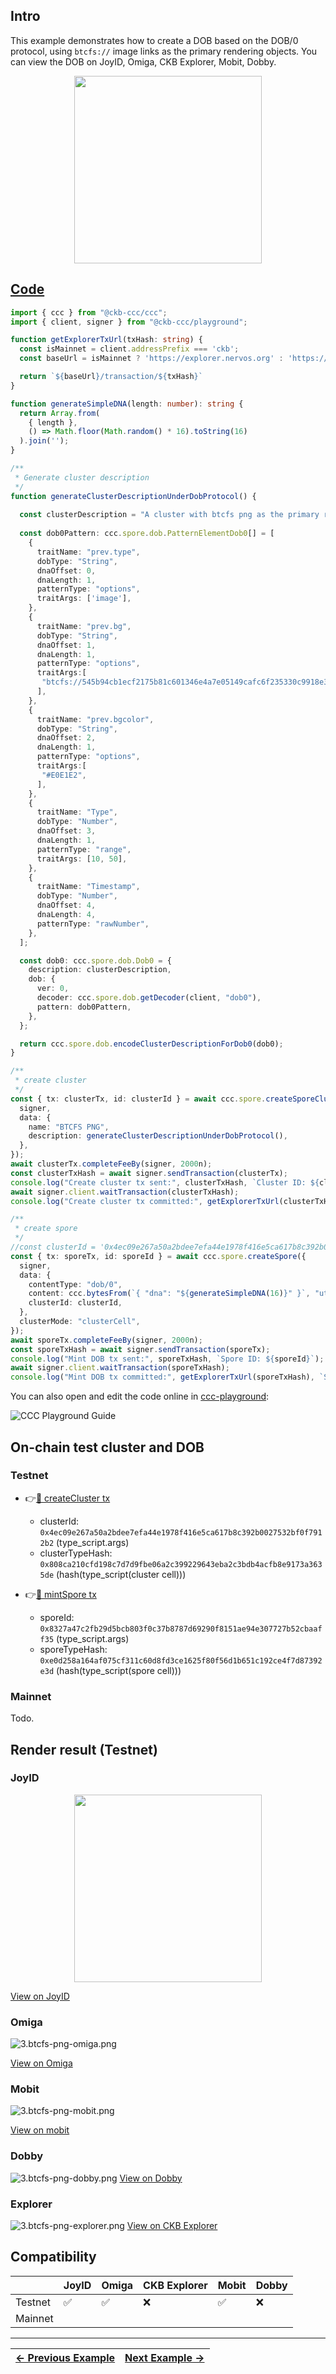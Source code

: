 ## Intro

This example demonstrates how to create a DOB based on the DOB/0 protocol, using `btcfs://` image links as the primary rendering objects. You can view the DOB on JoyID, Omiga, CKB Explorer, Mobit, Dobby. 

<div align="center">
  <img src="../assets/images/dob0/3.btcfs-png-joyid.svg" height="300">
</div>

## [Code](./3.btcfs-i0-png.ts)

```typescript
import { ccc } from "@ckb-ccc/ccc";
import { client, signer } from "@ckb-ccc/playground";

function getExplorerTxUrl(txHash: string) {
  const isMainnet = client.addressPrefix === 'ckb';
  const baseUrl = isMainnet ? 'https://explorer.nervos.org' : 'https://testnet.explorer.nervos.org';

  return `${baseUrl}/transaction/${txHash}`
}

function generateSimpleDNA(length: number): string {
  return Array.from(
    { length }, 
    () => Math.floor(Math.random() * 16).toString(16)
  ).join('');
}

/**
 * Generate cluster description
 */
function generateClusterDescriptionUnderDobProtocol() {
 
  const clusterDescription = "A cluster with btcfs png as the primary rendering objects.";
  
  const dob0Pattern: ccc.spore.dob.PatternElementDob0[] = [
    {
      traitName: "prev.type",
      dobType: "String",
      dnaOffset: 0,
      dnaLength: 1,
      patternType: "options",
      traitArgs: ['image'],
    },
    {
      traitName: "prev.bg",
      dobType: "String",
      dnaOffset: 1,
      dnaLength: 1,
      patternType: "options",
      traitArgs:[
       "btcfs://545b94cb1ecf2175b81c601346e4a7e05149cafc6f235330c9918e35f920e109i0",
      ],
    },
    {
      traitName: "prev.bgcolor",
      dobType: "String",
      dnaOffset: 2,
      dnaLength: 1,
      patternType: "options",
      traitArgs:[
       "#E0E1E2",
      ],
    },
    {
      traitName: "Type",
      dobType: "Number",
      dnaOffset: 3,
      dnaLength: 1,
      patternType: "range",
      traitArgs: [10, 50],
    },
    {
      traitName: "Timestamp",
      dobType: "Number",
      dnaOffset: 4,
      dnaLength: 4,
      patternType: "rawNumber",
    },
  ];

  const dob0: ccc.spore.dob.Dob0 = {
    description: clusterDescription,
    dob: {
      ver: 0,
      decoder: ccc.spore.dob.getDecoder(client, "dob0"),
      pattern: dob0Pattern,
    },
  };

  return ccc.spore.dob.encodeClusterDescriptionForDob0(dob0);
}

/**
 * create cluster
 */
const { tx: clusterTx, id: clusterId } = await ccc.spore.createSporeCluster({
  signer,
  data: {
    name: "BTCFS PNG",
    description: generateClusterDescriptionUnderDobProtocol(),
  },
});
await clusterTx.completeFeeBy(signer, 2000n);
const clusterTxHash = await signer.sendTransaction(clusterTx);
console.log("Create cluster tx sent:", clusterTxHash, `Cluster ID: ${clusterId}`);
await signer.client.waitTransaction(clusterTxHash);
console.log("Create cluster tx committed:", getExplorerTxUrl(clusterTxHash), `Cluster ID: ${clusterId}`);

/**
 * create spore
 */
//const clusterId = '0x4ec09e267a50a2bdee7efa44e1978f416e5ca617b8c392b0027532bf0f7912b2';
const { tx: sporeTx, id: sporeId } = await ccc.spore.createSpore({
  signer,
  data: {
    contentType: "dob/0",
    content: ccc.bytesFrom(`{ "dna": "${generateSimpleDNA(16)}" }`, "utf8"),
    clusterId: clusterId,
  },
  clusterMode: "clusterCell",
});
await sporeTx.completeFeeBy(signer, 2000n);
const sporeTxHash = await signer.sendTransaction(sporeTx);
console.log("Mint DOB tx sent:", sporeTxHash, `Spore ID: ${sporeId}`);
await signer.client.waitTransaction(sporeTxHash);
console.log("Mint DOB tx committed:", getExplorerTxUrl(sporeTxHash), `Spore ID: ${sporeId}`);
```

You can also open and edit the code online in [ccc-playground](https://live.ckbccc.com/?src=https://raw.githubusercontent.com/CKBFansDAO/dob-cookbook/refs/heads/main/examples/dob0/3.btcfs-i0-png.ts):

![CCC Playground Guide](../assets/images/ccc-playground-guide.png)


## On-chain test cluster and DOB

### Testnet
- 👉[🔗 createCluster tx](https://testnet.explorer.nervos.org/transaction/0xc7875c6f604dde5ac2f39c3eff25835c4beb15cfd2254ccab2221962f92690a9)
  - clusterId: `0x4ec09e267a50a2bdee7efa44e1978f416e5ca617b8c392b0027532bf0f7912b2` (type_script.args)
  - clusterTypeHash: `0x808ca210cfd198c7d7d9fbe06a2c399229643eba2c3bdb4acfb8e9173a3635de` (hash(type_script(cluster cell)))

- 👉[🔗 mintSpore tx](https://testnet.explorer.nervos.org/transaction/0xf34375fdf5c6d825c2193b477491cf78bb31a4698246f4087abdc9fa4d890d00)
  - sporeId: `0x8327a47c2fb29d5bcb803f0c37b8787d69290f8151ae94e307727b52cbaaff35` (type_script.args)
  - sporeTypeHash: `0xe0d258a164af075cf311c60d8fd3ce1625f80f56d1b651c192ce4f7d87392e3d` (hash(type_script(spore cell)))

### Mainnet
  Todo.

## Render result (Testnet)

### JoyID

<div align="center">
  <img src="../assets/images/dob0/3.btcfs-png-joyid.svg" height="300">
</div>

[View on JoyID](https://testnet.joyid.dev/nft/8327a47c2fb29d5bcb803f0c37b8787d69290f8151ae94e307727b52cbaaff35) 

### Omiga

![3.btcfs-png-omiga.png](../assets/images/dob0/3.btcfs-png-omiga.png)

[View on Omiga](https://test.omiga.io/info/dobs/0xe0d258a164af075cf311c60d8fd3ce1625f80f56d1b651c192ce4f7d87392e3d) 

### Mobit

![3.btcfs-png-mobit.png](../assets/images/dob0/3.btcfs-png-mobit.png)

[View on mobit](https://mobit.app/dob/8327a47c2fb29d5bcb803f0c37b8787d69290f8151ae94e307727b52cbaaff35?chain=ckb)

### Dobby
![3.btcfs-png-dobby.png](../assets/images/dob0/3.btcfs-png-dobby.png)
[View on Dobby](https://test-dobby.entrust3.com/item-detail_ckb/0x8327a47c2fb29d5bcb803f0c37b8787d69290f8151ae94e307727b52cbaaff35) 

### Explorer
![3.btcfs-png-explorer.png](../assets/images/dob0/3.btcfs-png-explorer.png)
[View on CKB Explorer](https://testnet.explorer.nervos.org/nft-info/0x808ca210cfd198c7d7d9fbe06a2c399229643eba2c3bdb4acfb8e9173a3635de/0x8327a47c2fb29d5bcb803f0c37b8787d69290f8151ae94e307727b52cbaaff35) 


## Compatibility
|         | JoyID | Omiga | CKB Explorer | Mobit | Dobby |
| ------- | ----- | ----- | ------------ | ----- | ----- |
| Testnet | ✅    | ✅     | ❌           | ✅     | ❌    |
| Mainnet |     |     |           |    |     |


---
<div align="right">
  
| [← Previous Example](2.regular-link-png.md) | [Next Example →](4.ipfs-png.md) |
|:--------------------------------------------|--------------------------------:|
</div